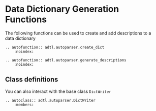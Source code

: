 # Data Dictionary Generation Functions

The following functions can be used to create and add descriptions to a data dictionary

```{eval-rst}
.. autofunction:: adtl.autoparser.create_dict
    :noindex:

.. autofunction:: adtl.autoparser.generate_descriptions
    :noindex:
```

## Class definitions

You can also interact with the base class `DictWriter`

```{eval-rst}
.. autoclass:: adtl.autoparser.DictWriter
    :members:
```
